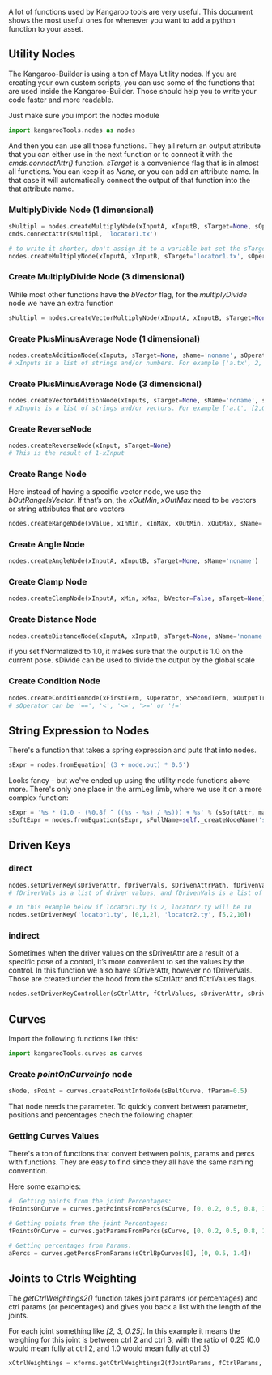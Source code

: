 A lot of functions used by Kangaroo tools are very useful. This document shows the most useful ones for whenever you want
to add a python function to your asset.


## Utility Nodes
The Kangaroo-Builder is using a ton of Maya Utility nodes. If you are creating your own custom scripts, you can use some of the functions that are used inside the Kangaroo-Builder. Those should help you to write your code faster and more readable.

Just make sure you import the nodes module
``` python
import kangarooTools.nodes as nodes
```

And then you can use all those functions.
They all return an output attribute that you can either use in the next function or to connect it with the *cmds.connectAttr()* function.
*sTarget* is a convenience flag that is in almost all functions. You can keep it as *None*, or you can add an attribute name. In that case it will automatically connect the output of that function into the that attribute name.

### MultiplyDivide Node (1 dimensional)
```python 
sMultipl = nodes.createMultiplyNode(xInputA, xInputB, sTarget=None, sOperation='multiply')
cmds.connectAttr(sMultipl, 'locator1.tx')

# to write it shorter, don't assign it to a variable but set the sTarget flag instead:
nodes.createMultiplyNode(xInputA, xInputB, sTarget='locator1.tx', sOperation='multiply', sName='noname')
```


### Create MultiplyDivide Node (3 dimensional)
While most other functions have the *bVector* flag,  for the *multiplyDivide* node we have an extra function
``` python
sMultipl = nodes.createVectorMultiplyNode(xInputA, xInputB, sTarget=None, sOperation='multiply', sName='noname') cmds.connectAttr(sMultipl, 'locator1.tx')
```

### Create PlusMinusAverage Node (1 dimensional)
``` python 
nodes.createAdditionNode(xInputs, sTarget=None, sName='noname', sOperation='plus')
# xInputs is a list of strings and/or numbers. For example ['a.tx', 2, 'b.ty']
```

### Create PlusMinusAverage Node (3 dimensional)
``` python 
nodes.createVectorAdditionNode(xInputs, sTarget=None, sName='noname', sOperation='plus')
# xInputs is a list of strings and/or vectors. For example ['a.t', [2,0,0], 'b.t']
```

### Create ReverseNode
``` python
nodes.createReverseNode(xInput, sTarget=None)
# This is the result of 1-xInput
```


### Create Range Node
Here instead of having a specific vector node, we use the *bOutRangeIsVector*. If that’s on, the *xOutMin*, *xOutMax* need to be vectors or string attributes that are vectors
``` python
nodes.createRangeNode(xValue, xInMin, xInMax, xOutMin, xOutMax, sName='noname', sTarget=None, bOutRangeIsVector=False)
```

### Create Angle Node
``` python
nodes.createAngleNode(xInputA, xInputB, sTarget=None, sName='noname')
```

### Create Clamp Node
``` python 
nodes.createClampNode(xInputA, xMin, xMax, bVector=False, sTarget=None)
```

### Create Distance Node
``` python 
nodes.createDistanceNode(xInputA, xInputB, sTarget=None, sName='noname', fNormalized=None, sDivide=None)
```
if you set fNormalized to 1.0, it makes sure that the output is 1.0 on the current pose. sDivide can be used to divide the output by the global scale

### Create Condition Node
``` python
nodes.createConditionNode(xFirstTerm, sOperator, xSecondTerm, xOutputTrue, xOutputFalse, sName='noname', sFullName=None, bVector=False, sTarget=None, bForce=False)
# sOperator can be '==', '<', '<=', '>=' or '!='
```

## String Expression to Nodes
There's a function that takes a spring expression and puts that into nodes.
``` python
sExpr = nodes.fromEquation('(3 + node.out) * 0.5')
```
  
Looks fancy - but we've ended up using the utility node functions above more. There's only one place in the armLeg limb, where we
use it on a more complex function:
``` python
sExpr = '%s * (1.0 - (%0.8f ^ ((%s - %s) / %s))) + %s' % (sSoftAttr, math.e, sSoftAttrRev, sDistanceNormalized, sSoftAttrSafe, sSoftAttrRev)
sSoftExpr = nodes.fromEquation(sExpr, sFullName=self._createNodeName('softIk'))
```


## Driven Keys 
### direct
``` python
nodes.setDrivenKey(sDriverAttr, fDriverVals, sDrivenAttrPath, fDrivenVals, sInTanType='clamped', sOutTanType='clamped')
# fDriverVals is a list of driver values, and fDrivenVals is a list of driven values

# In this example below if locator1.ty is 2, locator2.ty will be 10
nodes.setDrivenKey('locator1.ty', [0,1,2], 'locator2.ty', [5,2,10]) 

```
### indirect
Sometimes when the driver values on the sDriverAttr are a result of a specific pose of a control, it’s more convenient to set the values by the control.
In this function we also have sDriverAttr, however no fDriverVals. Those are created under the hood from the sCtrlAttr and fCtrlValues flags.
``` python
nodes.setDrivenKeyController(sCtrlAttr, fCtrlValues, sDriverAttr, sDrivenAttr, fDrivenVals, sInTanType='linear', sOutTanType='linear', sFullName=None)
```


## Curves

Import the following functions like this:
``` python
import kangarooTools.curves as curves
```

### Create *pointOnCurveInfo* node
``` python
sNode, sPoint = curves.createPointInfoNode(sBeltCurve, fParam=0.5)
```

That node needs the parameter. To quickly convert between parameter, positions and percentages chech the following chapter.


### Getting Curves Values

There's a ton of functions that convert between points, params and percs with functions. They are easy to find since
they all have the same naming convention.

Here some examples:
``` python
#  Getting points from the joint Percentages:
fPointsOnCurve = curves.getPointsFromPercs(sCurve, [0, 0.2, 0.5, 0.8, 1.0], bReturnNumpy=True)

# Getting points from the joint Percentages:
fPointsOnCurve = curves.getParamsFromPercs(sCurve, [0, 0.2, 0.5, 0.8, 1.0], bReturnNumpy=True)

# Getting percentages from Params:
aPercs = curves.getPercsFromParams(sCtrlBpCurves[0], [0, 0.5, 1.4])

```


## Joints to Ctrls Weighting
The *getCtrlWeightings2()* function takes joint params (or percentages) and ctrl params (or percentages) and gives you back a list
with the length of the joints.

For each joint something like *[2, 3, 0.25]*. In this example it means the weighing for this joint is between ctrl 2 
and ctrl 3, with the ratio of 0.25 (0.0 would mean fully at ctrl 2, and 1.0 would mean fully at ctrl 3)

``` python
xCtrlWeightings = xforms.getCtrlWeightings2(fJointParams, fCtrlParams, fIsCircleWithParamLength=None)
```